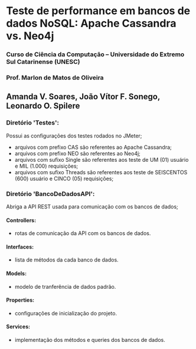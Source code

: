 # Teste de performance em bancos de dados NoSQL: Apache Cassandra vs. Neo4j

### Curso de Ciência da Computação – Universidade do Extremo Sul Catarinense (UNESC)
### Prof. Marlon de Matos de Oliveira
## Amanda V. Soares, João Vítor F. Sonego, Leonardo O. Spilere

### Diretório 'Testes':
Possui as configurações dos testes rodados no JMeter;
- arquivos com prefixo CAS são referentes ao Apache Cassandra;
- arquivos com prefixo NEO são referentes ao Neo4j;
- arquivos com sufixo Single são referentes aos teste de UM (01) usuário e MIL (1.000) requisições;
- arquivos com sufixo Threads são referentes aos teste de SEISCENTOS (600) usuário e CINCO (05) requisições;

### Diretório 'BancoDeDadosAPI':
Abriga a API REST usada para comunicação com os bancos de dados;

#### Controllers:
- rotas de comunicação da API com os bancos de dados.
  
#### Interfaces:
- lista de métodos da cada banco de dados.
  
#### Models:
- modelo de tranferência de dados padrão.
  
#### Properties:
- configurações de inicialização do projeto.
  
#### Services:
- implementação dos métodos e queries dos bancos de dados.
